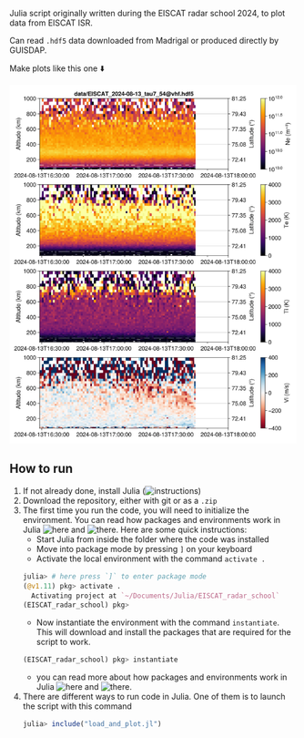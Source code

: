 Julia script originally written during the EISCAT radar school 2024, to plot data from EISCAT ISR.

Can read `.hdf5` data downloaded from Madrigal or produced directly by GUISDAP.

Make plots like this one ⬇️

<img src="figures/vhf_54.png" width="600" />

## How to run
1. If not already done, install Julia (![instructions](https://julialang.org/downloads/))
2. Download the repository, either with git or as a `.zip`
3. The first time you run the code, you will need to initialize the environment.
   You can read how packages and environments work in Julia ![here](https://pkgdocs.julialang.org/v1/getting-started/) and ![there](https://modernjuliaworkflows.org/writing/#repl).
   Here are some quick instructions:
   - Start Julia from inside the folder where the code was installed
   - Move into package mode by pressing  `]`  on your keyboard
   - Activate the local environment with the command `activate .`
   ```julia
   julia> # here press `]` to enter package mode
   (@v1.11) pkg> activate .
     Activating project at `~/Documents/Julia/EISCAT_radar_school`
   (EISCAT_radar_school) pkg> 
   ```
   - Now instantiate the environment with the command `instantiate`. This will download and install the packages that are required for the script to work.
   ```julia
   (EISCAT_radar_school) pkg> instantiate
   ```
   - you can read more about how packages and environments work in Julia ![here](https://pkgdocs.julialang.org/v1/getting-started/) and ![there](https://modernjuliaworkflows.org/writing/#repl).
5. There are different ways to run code in Julia. One of them is to launch the script with this command
   ```julia
   julia> include("load_and_plot.jl")
   ```
